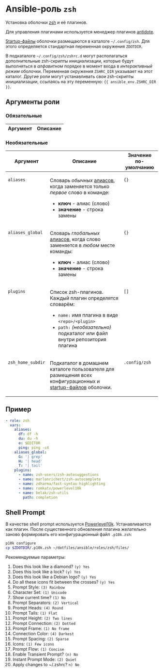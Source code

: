 # Ansible-роль `zsh`

Установка оболочки [zsh](https://zsh.sourceforge.io/) и её плагинов.

Для управления плагинами используется менеджер плагинов [antidote](https://github.com/mattmc3/antidote).

[Startup-файлы](https://zsh.sourceforge.io/Doc/Release/Files.html) оболочки размещаются
в каталоге `~/.config/zsh`. Для этого определяется стандартная переменная окружения `ZDOTDIR`.

В подкаталоге `~/.config/zsh/zshrc.d` могут располагаться дополнительные zsh-скрипты инициализации, которые
будут выполняться в _алфавитном_ порядке в момент входа в _интерактивный режим_ оболочки.
Переменная окружения `ZSHRC_DIR` указывает на этот каталог. Другие роли могут устанавливать свои
zsh-скрипты инициализации, ссылаясь на эту переменную: `{{ ansible_env.ZSHRC_DIR }}`.

## Аргументы роли

### Обязательные

| Аргумент | Описание
| -------- | --------

### Необязательные

<table>
<thead>
<th>
Аргумент
</th>
<th>
Описание
</th>
<th>
Значение по-умолчанию
</th>
</thead>
<tbody>

<tr>

<td valign="top">

`aliases`

</td>
<td valign="top">

Словарь _обычных_ [алиасов](https://zsh.sourceforge.io/Doc/Release/Shell-Grammar.html#Aliasing), когда
заменяется только _первое_ слово в команде:

- **ключ** - алиас (слово)
- **значение** - строка замены

</td>

<td valign="top">

`{}`

</td>

</tr>

<tr>

<td valign="top">

`aliases_global`

</td>
<td valign="top">

Словарь _глобальных_ [алиасов](https://zsh.sourceforge.io/Doc/Release/Shell-Grammar.html#Aliasing), когда
слово заменяется в _любом_ месте команды:

- **ключ** - алиас (слово)
- **значение** - строка замены

</td>

<td valign="top">

`{}`

</td>

</tr>

<tr>

<td valign="top">

`plugins`

</td>
<td valign="top">

Список zsh-плагинов. Каждый плагин определятся словарём:

- `name:` имя плагина в виде `<repo>/<plugin>`
- `path:` _(необязательно)_ подкаталог или файл внутри репозитория плагина

</td>

<td valign="top">

`[]`

</td>

</tr>

<tr>

<td valign="top">

`zsh_home_subdir`

</td>
<td valign="top">

Подкаталог в домашнем каталоге пользователя для размещения всех конфигурационных и
[startup-файлов](https://zsh.sourceforge.io/Doc/Release/Files.html) оболочки.

</td>

<td valign="top">

`.config/zsh`

</td>

</tr>

</tbody>
</table>

## Пример

```yaml
- role: zsh
  vars:
    aliases:
      df: df -h
      du: du -h
      e: $EDITOR
      ping: ping -c4
    aliases_global:
      G: '| grep'
      H: '| head'
      T: '| tail'
    plugins:
      - name: zsh-users/zsh-autosuggestions
      - name: marlonrichert/zsh-autocomplete
      - name: zdharma/fast-syntax-highlighting
      - name: romkatv/powerlevel10k
      - name: belak/zsh-utils
        path: completion
```

## Shell Prompt

В качестве shell prompt используется [Powerlevel10k](https://github.com/romkatv/powerlevel10k).
Устанавливается как плагин. После существенного обновления плагина желательно заново формировать
его конфигурационный файл `.p10k.zsh`:

```bash
p10k configure
cp $ZDOTDIR/.p10k.zsh ~/dotfiles/ansible/roles/zsh/files/
```

Рекомендуемые параметры:

1. Does this look like a diamond? `(y) Yes`
1. Does this look like a lock? `(y) Yes`
1. Does this look like a Debian logo? `(y) Yes`
1. Do all these icons fit between the crosses? `(y) Yes`
1. Prompt Style: `(3) Rainbow`
1. Character Set: `(1) Unicode`
1. Show current time? `(1) No`
1. Prompt Separators: `(2) Vertical`
1. Prompt Heads: `(4) Round`
1. Prompt Tails: `(1) Flat`
1. Prompt Height: `(2) Two lines`
1. Prompt Connection: `(2) Dotted`
1. Prompt Frame: `(1) No frame`
1. Connection Color: `(4) Darkest`
1. Prompt Spacing: `(2) Sparse`
1. Icons: `(1) Few icons`
1. Prompt Flow: `(1) Concise`
1. Enable Transient Prompt? `(n) No`
1. Instant Prompt Mode: `(2) Quiet`
1. Apply changes to ~/.zshrc? `n) No`
